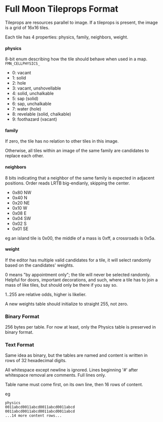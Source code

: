 # Full Moon Tileprops Format

Tileprops are resources parallel to image.
If a tileprops is present, the image is a grid of 16x16 tiles.

Each tile has 4 properties: physics, family, neighbors, weight.

#### physics

8-bit enum describing how the tile should behave when used in a map.
`FMN_CELLPHYSICS_`

 - 0: vacant
 - 1: solid
 - 2: hole
 - 3: vacant, unshovellable
 - 4: solid, unchalkable
 - 5: sap (solid)
 - 6: sap, unchalkable
 - 7: water (hole)
 - 8: revelable (solid, chalkable)
 - 9: foothazard (vacant)
 
#### family

If zero, the tile has no relation to other tiles in this image.

Otherwise, all tiles within an image of the same family are candidates to replace each other.

#### neighbors

8 bits indicating that a neighbor of the same family is expected in adjacent positions.
Order reads LRTB big-endianly, skipping the center.

 - 0x80 NW
 - 0x40 N
 - 0x20 NE
 - 0x10 W
 - 0x08 E
 - 0x04 SW
 - 0x02 S
 - 0x01 SE
 
eg an island tile is 0x00, the middle of a mass is 0xff, a crossroads is 0x5a.

#### weight

If the editor has multiple valid candidates for a tile, it will select randomly based on the candidates' weights.

0 means "by appointment only"; the tile will never be selected randomly.
Helpful for doors, important decorations, and such, where a tile has to join a mass of like tiles,
but should only be there if you say so.

1..255 are relative odds, higher is likelier.

A new weights table should initialize to straight 255, not zero.

### Binary Format

256 bytes per table. For now at least, only the Physics table is preserved in binary format.
 
### Text Format

Same idea as binary, but the tables are named and content is written in rows of 32 hexadecimal digits.

All whitespace except newline is ignored.
Lines beginning '#' after whitespace removal are comments. Full lines only.

Table name must come first, on its own line, then 16 rows of content.

eg
```
physics
0011abcd0011abcd0011abcd0011abcd
0011abcd0011abcd0011abcd0011abcd
...14 more content rows...
```
